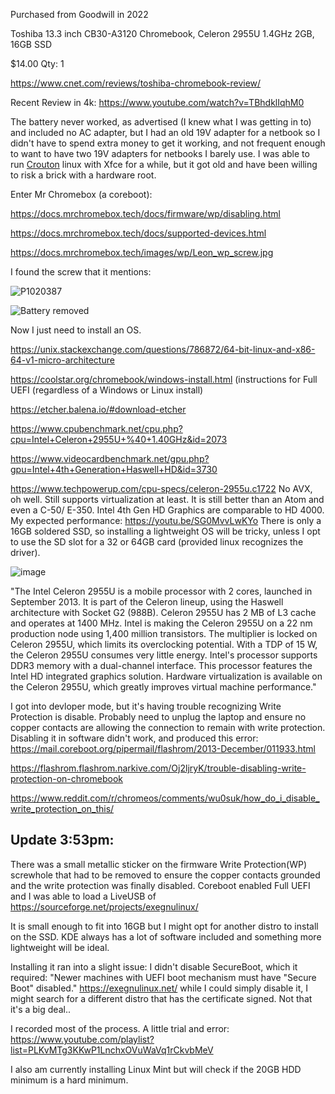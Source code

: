 Purchased from Goodwill in 2022


Toshiba 13.3 inch CB30-A3120 Chromebook, Celeron 2955U 1.4GHz 2GB, 16GB SSD	

$14.00 
Qty: 1

https://www.cnet.com/reviews/toshiba-chromebook-review/ 

Recent Review in 4k: 
https://www.youtube.com/watch?v=TBhdklIqhM0

The battery never worked, as advertised (I knew what I was getting in to) and included no AC adapter, but I had an old 19V adapter for a netbook so I didn't have to spend extra money to get it working, and not frequent enough to want to have two 19V adapters for netbooks I barely use.  I was able to run [Crouton](https://github.com/dnschneid/crouton) linux with Xfce for a while, but it got old and have been willing to risk a brick with a hardware root.

Enter Mr Chromebox (a coreboot):

https://docs.mrchromebox.tech/docs/firmware/wp/disabling.html

https://docs.mrchromebox.tech/docs/supported-devices.html

https://docs.mrchromebox.tech/images/wp/Leon_wp_screw.jpg 


I found the screw that it mentions:

![P1020387](https://github.com/user-attachments/assets/e129fe97-4654-45cb-bed3-d471694a17e4)

![Battery removed](https://github.com/user-attachments/assets/a821af2d-b658-4d57-b37b-da53d673ca1a)


Now I just need to install an OS.


https://unix.stackexchange.com/questions/786872/64-bit-linux-and-x86-64-v1-micro-architecture

https://coolstar.org/chromebook/windows-install.html (instructions for Full UEFI (regardless of a Windows or Linux install) 

https://etcher.balena.io/#download-etcher

https://www.cpubenchmark.net/cpu.php?cpu=Intel+Celeron+2955U+%40+1.40GHz&id=2073 

https://www.videocardbenchmark.net/gpu.php?gpu=Intel+4th+Generation+Haswell+HD&id=3730

https://www.techpowerup.com/cpu-specs/celeron-2955u.c1722 
No AVX, oh well. Still supports virtualization at least. It is still better than an Atom and even a C-50/ E-350. Intel 4th Gen HD Graphics are comparable to HD 4000. My expected performance: https://youtu.be/SG0MvvLwKYo There is only a 16GB soldered SSD, so installing a lightweight OS will be tricky, unless I opt to use the SD slot for a 32 or 64GB card (provided linux recognizes the driver). 

![image](https://github.com/user-attachments/assets/080113d7-ec74-42e3-af9f-166eb5c460a1)

"The Intel Celeron 2955U is a mobile processor with 2 cores, launched in September 2013. It is part of the Celeron lineup, using the Haswell architecture with Socket G2 (988B). Celeron 2955U has 2 MB of L3 cache and operates at 1400 MHz. Intel is making the Celeron 2955U on a 22 nm production node using 1,400 million transistors. The multiplier is locked on Celeron 2955U, which limits its overclocking potential.
With a TDP of 15 W, the Celeron 2955U consumes very little energy. Intel's processor supports DDR3 memory with a dual-channel interface. This processor features the Intel HD integrated graphics solution.
Hardware virtualization is available on the Celeron 2955U, which greatly improves virtual machine performance."

I got into devloper mode, but it's having trouble recognizing Write Protection is disable. Probably need to unplug the laptop and ensure no copper contacts are allowing the connection to remain with write protection. Disabling it in software didn't work, and produced this error:
https://mail.coreboot.org/pipermail/flashrom/2013-December/011933.html

https://flashrom.flashrom.narkive.com/Oj2ljryK/trouble-disabling-write-protection-on-chromebook

https://www.reddit.com/r/chromeos/comments/wu0suk/how_do_i_disable_write_protection_on_this/

Update 3:53pm:
--

There was a small metallic sticker on the firmware Write Protection(WP) screwhole that had to be removed to ensure the copper contacts grounded and the write protection was finally disabled. Coreboot enabled Full UEFI and I was able to load a LiveUSB of https://sourceforge.net/projects/exegnulinux/

It is small enough to fit into 16GB but I might opt for another distro to install on the SSD. KDE always has a lot of software included and something more lightweight will be ideal. 

Installing it ran into a slight issue: I didn't disable SecureBoot, which it required: "Newer machines with UEFI boot mechanism must have "Secure Boot" disabled." https://exegnulinux.net/ while I could simply disable it, I might search for a different distro that has the certificate signed. Not that it's a big deal..

I recorded most of the process. A little trial and error: https://www.youtube.com/playlist?list=PLKvMTg3KKwP1LnchxOVuWaVq1rCkvbMeV

I also am currently installing Linux Mint but will check if the 20GB HDD minimum is a hard minimum. 
